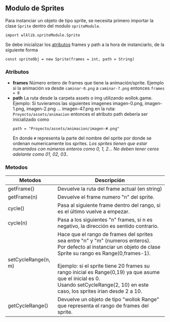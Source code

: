## Modulo de Sprites
Para instanciar un objeto de tipo sprite, se necesita primero importar la clase `Sprite` dentro del modulo `spriteModule`.
```wollok
import wlklib.spriteModule.Sprite
```
Se debe inicializar los [atributos](#Atributos) frames y path a la hora de instanciarlo, de la siguiente forma
```wollok
const spriteObj = new Sprite(frames = int, path = String)
```
### Atributos
- **frames**
  Número entero de frames que tiene la animación/sprite. Ejemplo si la animación va desde `caminar-0.png` a `caminar-7.png` entonces `frames = 8`
- **path**
  La ruta desde la carpeta assets o img utilizando wollok.game. Ejemplo:
  Si tuvieramos las siguientes imagenes
  imagen-0.png, imagen-1.png, imagen-2.png … imagen-47.png
  en la ruta: `Proyecto/assets/animacion` entonces el atributo path debería ser inicializado como 
  ```
  path = "Proyecto/assets/animacion/imagen-#.png"
  ```
  En donde `#` representa la parte del nombre del sprite por donde se ordenan numericamente los sprites.
  _Los sprites tienen que estar numerados con números enteros como 0, 1, 2… No deben tener ceros adelante como 01, 02, 03.._

### Metodos

|Metodos    | Descripción |
|---|---|
| getFrame() | Devuelve la ruta del frame actual (en string) |
| getFrame(n) | Devuelve el frame numero "n" del sprite. |
| cycle() | Pasa al siguiente frame dentro del rango, si es el último vuelve a empezar. |
| cycle(n) | Pasa a los siguientes "n" frames, si n es negativo, la dirección es sentido contrario. |
| setCycleRange(n, m) | Hace que el rango de frames del sprites sea entre "n" y "m" (numeros enteros). <br /> Por defecto al instanciar un objeto de clase Sprite su rango es Range(0,frames-1).<br /><br /> Ejemplo: si el sprite tiene 20 frames su rango inicial es Range(0,19) ya que asume que el inicial es 0. <br />Usando setCycleRange(2, 10) en este caso, los sprites irian desde 2 a 10.|
| getCycleRange()| Devuelve un objeto de tipo "wollok Range" que representa el rango de frames del sprite. |